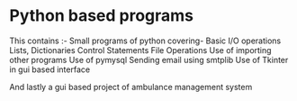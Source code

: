 # Python based programs

This contains :-
Small programs of python covering-
  Basic I/O operations
  Lists, Dictionaries
  Control Statements
  File Operations
  Use of importing other programs
  Use of pymysql
  Sending email using smtplib
  Use of Tkinter in gui based interface
  
And lastly a gui based project of ambulance management system
